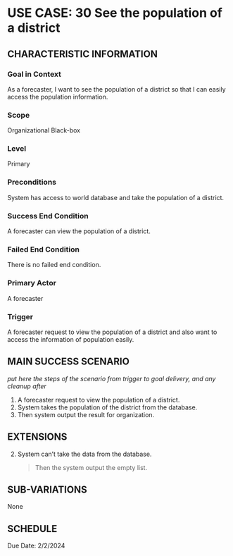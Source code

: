 # USE CASE: 30 See the population of a district
## CHARACTERISTIC INFORMATION

### Goal in Context

As a forecaster, I want to see the population of a district so that I can easily access the population information.

### Scope

Organizational Black-box

### Level

Primary

### Preconditions

System has access to world database and take the population of a district.

### Success End Condition

A forecaster can view the population of a district.

### Failed End Condition

There is no failed end condition.

### Primary Actor

A forecaster

### Trigger

A forecaster request to view the population of a district and also want to access the information of population easily.

## MAIN SUCCESS SCENARIO

*put here the steps of the scenario from trigger to goal delivery, and any cleanup after*

1.  A forecaster request to view the population of a district.
2.  System takes the population of the district from the database.
3.  Then system output the result for organization.

## EXTENSIONS
 
2. System can’t take the data from the database.

    > Then the system output the empty list.

## SUB-VARIATIONS

None

## SCHEDULE

Due Date: 2/2/2024
